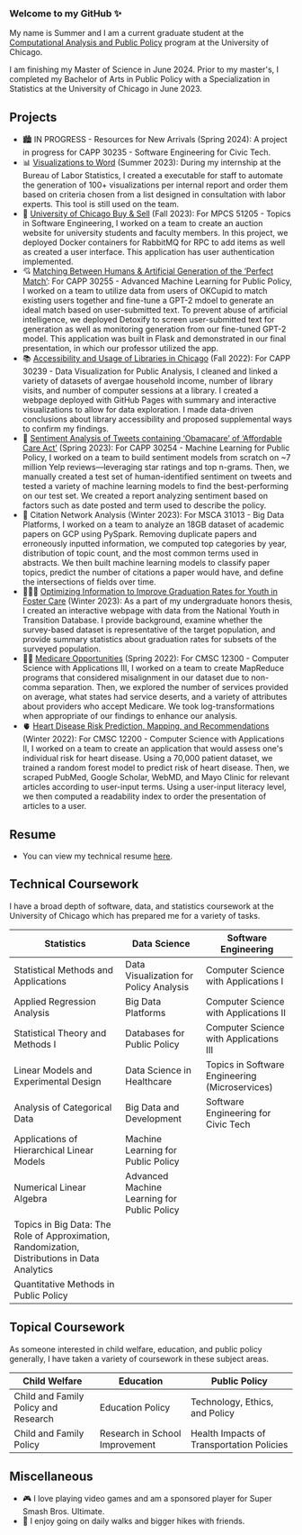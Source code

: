 ### Welcome to my GitHub ✨ 

My name is Summer and I am a current graduate student at the [Computational Analysis and Public Policy](https://capp.uchicago.edu/) program at the University of Chicago.

I am finishing my Master of Science in June 2024. Prior to my master's, I completed my Bachelor of Arts in Public Policy with a Specialization in Statistics at the University of Chicago in June 2023.

## Projects

- 🏙️ IN PROGRESS - Resources for New Arrivals (Spring 2024): A project in progress for CAPP 30235 - Software Engineering for Civic Tech.
- 📊 [Visualizations to Word](https://github.com/sumslong/viz-to-word) (Summer 2023): During my internship at the Bureau of Labor Statistics, I created a executable for staff to automate the generation of 100+ visualizations per internal report and order them based on criteria chosen from a list designed in consultation with labor experts. This tool is still used on the team. 
- 🛒 [University of Chicago Buy & Sell](https://github.com/nikhilr5-uchi/MPCS51205_FinalProject) (Fall 2023): For MPCS 51205 - Topics in Software Engineering, I worked on a team to create an auction website for university students and faculty members. In this project, we deployed Docker containers for RabbitMQ for RPC to add items as well as created a user interface. This application has user authentication implemented.
- 💘 [Matching Between Humans & Artificial Generation of the ‘Perfect Match’](https://github.com/rok12003/see-you-l8r-allidater): For CAPP 30255 - Advanced Machine Learning for Public Policy, I worked on a team to utilize data from users of OKCupid to match existing users together and fine-tune a GPT-2 mdoel to generate an ideal match based on user-submitted text. To prevent abuse of artificial intelligence, we deployed Detoxify to screen user-submitted text for generation as well as monitoring generation from our fine-tuned GPT-2 model. This application was built in Flask and demonstrated in our final presentation, in which our professor utilized the app.
- 📚 [Accessibility and Usage of Libraries in Chicago](https://sumslong.github.io/library-usage/project/project.html) (Fall 2022): For CAPP 30239 - Data Visualization for Public Analysis, I cleaned and linked a variety of datasets of avergae household income, number of library visits, and number of computer sessions at a library. I created a webpage deployed with GitHub Pages with summary and interactive visualizations to allow for data exploration. I made data-driven conclusions about library accessibility and proposed supplemental ways to confirm my findings.
- 🤔 [Sentiment Analysis of Tweets containing ‘Obamacare’ of ‘Affordable Care Act’](https://github.com/necabotheking/ml-affordable-care-act) (Spring 2023): For CAPP 30254 - Machine Learning for Public Policy, I worked on a team to build sentiment models from scratch on ~7 million Yelp reviews—leveraging star ratings and top n-grams. Then, we manually created a test set of human-identified sentiment on tweets and tested a variety of machine learning models to find the best-performing on our test set. We created a report analyzing sentiment based on factors such as date posted and term used to describe the policy.
- 📝 Citation Network Analysis (Winter 2023): For MSCA 31013 - Big Data Platforms, I worked on a team to analyze an 18GB dataset of academic papers on GCP using PySpark. Removing duplicate papers and erroneously inputted information, we computed top categories by year, distribution of topic count, and the most common terms used in abstracts. We then built machine learning models to classify paper topics, predict the number of citations a paper would have, and define the intersections of fields over time. 
- 👨‍👩‍👦 [Optimizing Information to Improve Graduation Rates for Youth in Foster Care](https://sumslong.github.io/hsgrad/project.html) (Winter 2023): As a part of my undergraduate honors thesis, I created an interactive webpage with data from the National Youth in Transition Database. I provide background, examine whether the survey-based dataset is representative of the target population, and provide summary statistics about graduation rates for subsets of the surveyed population. 
- 👩‍⚕️ [Medicare Opportunities](https://github.com/sumslong/big-data) (Spring 2022): For CMSC 12300 - Computer Science with Applications III, I worked on a team to create MapReduce programs that considered misalignment in our dataset due to non-comma separation. Then, we explored the number of services provided on average, what states had service deserts, and a variety of attributes about providers who accept Medicare. We took log-transformations when appropriate of our findings to enhance our analysis.
- 🫀 [Heart Disease Risk Prediction, Mapping, and Recommendations](https://github.com/sumslong/cvd-project) (Winter 2022): For CMSC 12200 - Computer Science with Applications II, I worked on a team to create an application that would assess one's individual risk for heart disease. Using a 70,000 patient dataset, we trained a random forest model to predict risk of heart disease. Then, we scraped PubMed, Google Scholar, WebMD, and Mayo Clinic for relevant articles according to user-input terms. Using a user-input literacy level, we then computed a readability index to order the presentation of articles to a user.

## Resume
- You can view my technical resume [here](https://github.com/sumslong/sumslong/blob/main/resume/Long_Resume.pdf).

## Technical Coursework

I have a broad depth of software, data, and statistics coursework at the University of Chicago which has prepared me for a variety of tasks. 

| Statistics  | Data Science | Software Engineering |
| ------------- | ------------- | ------------- | 
| Statistical Methods and Applications  | Data Visualization for Policy Analysis  | Computer Science with Applications I |
| Applied Regression Analysis  | Big Data Platforms  | Computer Science with Applications II |
| Statistical Theory and Methods I | Databases for Public Policy | Computer Science with Applications III |
| Linear Models and Experimental Design | Data Science in Healthcare | Topics in Software Engineering (Microservices) |
| Analysis of Categorical Data | Big Data and Development | Software Engineering for Civic Tech |
| Applications of Hierarchical Linear Models | Machine Learning for Public Policy | |
| Numerical Linear Algebra | Advanced Machine Learning for Public Policy | |
Topics in Big Data: The Role of Approximation, Randomization, Distributions in Data Analytics| | |
| Quantitative Methods in Public Policy | | |

## Topical Coursework

As someone interested in child welfare, education, and public policy generally, I have taken a variety of coursework in these subject areas. 

| Child Welfare  | Education | Public Policy |
| ------------- | ------------- | ------------- | 
| Child and Family Policy and Research | Education Policy | Technology, Ethics, and Policy |
| Child and Family Policy | Research in School Improvement | Health Impacts of Transportation Policies |

## Miscellaneous

- 🎮 I love playing video games and am a sponsored player for Super Smash Bros. Ultimate.
- 🌱 I enjoy going on daily walks and bigger hikes with friends.
